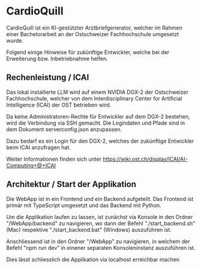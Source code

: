 # CardioQuill

CardioQuill ist ein KI-gestützter Arztbriefgenerator, welcher im Rahmen einer Bachelorarbeit an der Ostschweizer Fachhochschule umgesetzt wurde. 

Folgend einige Hinweise für zukünftige Entwickler, welche bei der Erweiterung bzw. Inbetriebnahme helfen. 

## Rechenleistung / ICAI
Das lokal installierte LLM wird auf einem NVIDIA DGX-2 der Ostschweizer Fachhochschule, welcher von dem Interdisciplinary Center for Artificial Intelligence (ICAI) der OST betrieben wird. 

Da keine Administratoren-Rechte für Entwickler auf dem DGX-2 bestehen, wird die Verbindung via SSH gemacht. Die Logindaten und Pfade sind in dem Dokument serverconfig.json anzupassen. 

Dazu bedarf es ein Login für den DGX-2, welches der zukünftige Entwickler beim ICAI anzufragen hat. 

Weiter Informationen finden sich unter https://wiki.ost.ch/display/ICAI/AI-Computing+@+ICAI

## Architektur / Start der Applikation
Die WebApp ist in ein Frontend und ein Backend aufgeteilt. Das Frontend ist primär mit TypeScript umgesetzt und das Backend mit Python. 

Um die Applikation laufen zu lassen, ist zunächst via Konsole in den Ordner "/WebApp/backend" zu navigieren, wo dann der Befehl "./start_backend.sh" (Mac) respektive "./start_backend.bat" (Windows) auszuführen ist. 

Anschliessend ist in den Ordner "/WebApp" zu navigieren, in welchem der Befehl "npm run dev" in einener separaten Konsoleninstanz auszuführen ist. 

Dies lässt schliesslich die Applikation via localhost erreichbar machen
